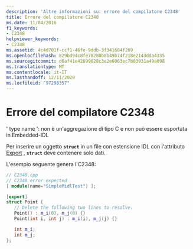 ```yaml
---
description: 'Altre informazioni su: errore del compilatore C2348'
title: Errore del compilatore C2348
ms.date: 11/04/2016
f1_keywords:
- C2348
helpviewer_keywords:
- C2348
ms.assetid: 4c4d701f-ccf1-46fe-9ddb-3f341684f269
ms.openlocfilehash: 829bd94c8fe78280b8b49b74f218e2143dda4335
ms.sourcegitcommit: d6af41e42699628c3e2e6063ec7b03931a49a098
ms.translationtype: MT
ms.contentlocale: it-IT
ms.lasthandoff: 12/11/2020
ms.locfileid: "97298357"
---
```

# <a name="compiler-error-c2348"></a>Errore del compilatore C2348

' type name ': non è un'aggregazione di tipo C e non può essere esportata in Embedded-IDL

Per inserire un oggetto **`struct`** in un file con estensione IDL con l'attributo [Export](../../windows/attributes/export.md) , **`struct`** deve contenere solo dati.

L'esempio seguente genera l'C2348:

```cpp
// C2348.cpp
// C2348 error expected
[ module(name="SimpleMidlTest") ];

[export]
struct Point {
   // Delete the following two lines to resolve.
   Point() : m_i(0), m_j(0) {}
   Point(int i, int j) : m_i(i), m_j(j) {}

   int m_i;
   int m_j;
};
```
